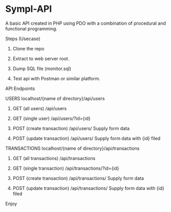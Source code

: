 # Sympl-API
A basic API created in PHP using PDO with a combination of procedural and functional programming.

Steps (Usecase)

1. Clone the repo

2. Extract to web server root.

3. Dump SQL file (monitor.sql)

4. Test api with Postman or similar platform.

API Endpoints

USERS
localhost/{name of directory}/api/users

1. GET (all users)
/api/users

2. GET (single user)
/api/users/?id={id}

3. POST (create transaction)
/api/users/
Supply form data

4. POST (update transaction)
/api/users/
Supply form data with {id} filed

TRANSACTIONS
localhost/{name of directory}/api/transactions

1. GET (all transactions)
/api/transactions

2. GET (single transaction)
/api/transactions/?id={id}

3. POST (create transaction)
/api/transactions/
Supply form data

4. POST (update transaction)
/api/transactions/
Supply form data with {id} filed

Enjoy
